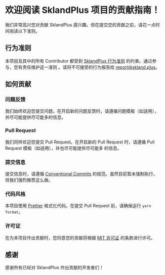 # 欢迎阅读 SklandPlus 项目的贡献指南！

我们非常高兴您对贡献 SklandPlus 感兴趣。但在提交您的贡献之前，请花一点时间阅读以下准则。

## 行为准则

本项目及其中的所有 Contributor 都受到 [SklandPlus 行为准则](./CODE_OF_CONDUCT.md) 的约束。通过参与，您有责任维护这一准则
。请将不可接受的行为报告给 [report@skland.plus](mailto:report@skland.plus)。

## 如何贡献

### 问题反馈

我们始终欢迎您提交问题。在开启新的问题反馈时，请遵循问题模板（如适用），并尽可能提供尽可能多的信息。

### Pull Request

我们同样欢迎您提交 Pull Request。在开启新的 Pull Request 时，请遵循 Pull Request 模板（如适用），并也尽可能提供尽可能多
的信息。

### 提交信息

提交信息时，请遵循 [Conventional Commits](https://www.conventionalcommits.org/zh-hans/v1.0.0/) 的规范。虽然目前暂未强制执行，
但我们强烈推荐这么做。

### 代码风格

本项目使用 [Prettier](https://prettier.io/) 格式化代码。在提交 Pull Request 前，请确保运行 `yarn format`。

### 许可证

在为本项目作出贡献时，您同意您的贡献将根据 [MIT 许可证](./LICENSE) 的条款进行许可。

## 感谢

感谢所有已经对 SklandPlus 作出贡献的开发者们！
